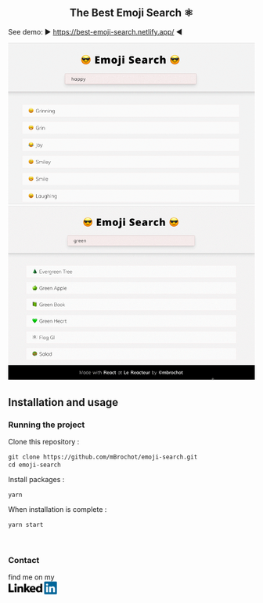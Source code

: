 <h2 align="center">
	The Best Emoji Search ⚛️
</h2>

See demo: ▶️  https://best-emoji-search.netlify.app/ ◀️

<p align="center">
   <img
		width="600"
		alt="capture"
		src="https://raw.githubusercontent.com/mBrochot/emoji-search/master/capture.gif">
 <img
		width="600"
		alt="responsive"
		src="https://raw.githubusercontent.com/mBrochot/emoji-search/master/capture-responsive.gif">
</p>

## Installation and usage

### Running the project

Clone this repository :

```
git clone https://github.com/mBrochot/emoji-search.git
cd emoji-search
```

Install packages :

```
yarn
```

When installation is complete :

```bash
yarn start
```

<br/>

### Contact

find me on my <br/>
<a href="https://www.linkedin.com/in/mathieu-brochot/"><img img width="100"
  src="https://github.com/mBrochot/airbnb-replique/blob/master/preview/linkedIn.png"></a>
